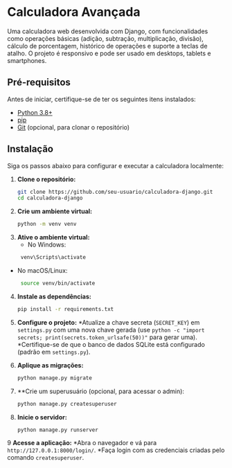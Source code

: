 # Calculadora Avançada

Uma calculadora web desenvolvida com Django, com funcionalidades como operações básicas (adição, subtração, multiplicação, divisão), cálculo de porcentagem, histórico de operações e suporte a teclas de atalho. O projeto é responsivo e pode ser usado em desktops, tablets e smartphones.

## Pré-requisitos

Antes de iniciar, certifique-se de ter os seguintes itens instalados:
- [Python 3.8+](https://www.python.org/downloads/)
- [pip](https://pip.pypa.io/en/stable/installation/)
- [Git](https://git-scm.com/downloads/) (opcional, para clonar o repositório)

## Instalação

Siga os passos abaixo para configurar e executar a calculadora localmente:

1. **Clone o repositório:**
   ```bash
   git clone https://github.com/seu-usuario/calculadora-django.git
   cd calculadora-django

2. **Crie um ambiente virtual:**
   ```bash
   python -m venv venv

3. **Ative o ambiente virtual:**
   * No Windows:
   ```bash
    venv\Scripts\activate
   
  * No macOS/Linux:
    ```bash
     source venv/bin/activate
    

4. **Instale as dependências:**
    ```bash
    pip install -r requirements.txt
    
5. **Configure o projeto:**
   *Atualize a chave secreta (```SECRET_KEY```) em ```settings.py``` com uma nova chave gerada (use ```python -c "import secrets; print(secrets.token_urlsafe(50))"``` para gerar uma).
   *Certifique-se de que o banco de dados SQLite está configurado (padrão em ```settings.py```).

6. **Aplique as migrações:**
    ```bash
    python manage.py migrate
7. **Crie um superusuário (opcional, para acessar o admin):
   ```bash
   python manage.py createsuperuser

8. **Inicie o servidor:**
   ```bash
   python manage.py runserver

9 **Acesse a aplicação:**
*Abra o navegador e vá para ```http://127.0.0.1:8000/login/```.
*Faça login com as credenciais criadas pelo comando ```createsuperuser```.



